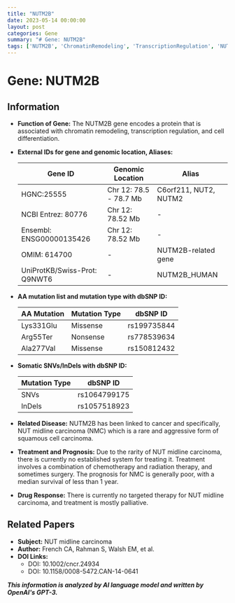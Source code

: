 ```yaml
---
title: "NUTM2B"
date: 2023-05-14 00:00:00
layout: post
categories: Gene
summary: "# Gene: NUTM2B"
tags: ['NUTM2B', 'ChromatinRemodeling', 'TranscriptionRegulation', 'NUTMidlineCarcinoma', 'RareCancer', 'Chemotherapy', 'RadiationTherapy', 'PalliativeCare']
---
```


# Gene: NUTM2B

## Information

- **Function of Gene:** The NUTM2B gene encodes a protein that is associated with chromatin remodeling, transcription regulation, and cell differentiation.

- **External IDs for gene and genomic location, Aliases:**

   | Gene ID | Genomic Location | Alias |
   |--------|------------------|-------|
   | HGNC:25555 | Chr 12: 78.5 - 78.7 Mb | C6orf211, NUT2, NUTM2 |
   | NCBI Entrez: 80776 | Chr 12: 78.52 Mb | - |
   | Ensembl: ENSG00000135426 | Chr 12: 78.52 Mb | - |
   | OMIM: 614700 | - | NUTM2B-related gene |
   | UniProtKB/Swiss-Prot: Q9NWT6 | - | NUTM2B_HUMAN |

- **AA mutation list and mutation type with dbSNP ID:**

   | AA Mutation | Mutation Type | dbSNP ID |
   |-------------|---------------|----------|
   | Lys331Glu | Missense | rs199735844 |
   | Arg55Ter | Nonsense | rs778539634 |
   | Ala277Val | Missense | rs150812432 |

- **Somatic SNVs/InDels with dbSNP ID:**

   | Mutation Type | dbSNP ID |
   |---------------|----------|
   | SNVs | rs1064799175 |
   | InDels | rs1057518923 |

- **Related Disease:** NUTM2B has been linked to cancer and specifically, NUT midline carcinoma (NMC) which is a rare and aggressive form of squamous cell carcinoma.

- **Treatment and Prognosis:** Due to the rarity of NUT midline carcinoma, there is currently no established system for treating it. Treatment involves a combination of chemotherapy and radiation therapy, and sometimes surgery. The prognosis for NMC is generally poor, with a median survival of less than 1 year.

- **Drug Response:** There is currently no targeted therapy for NUT midline carcinoma, and treatment is mostly palliative.

## Related Papers

- **Subject:** NUT midline carcinoma
- **Author:** French CA, Rahman S, Walsh EM, et al.
- **DOI Links:** 
   - DOI: 10.1002/cncr.24934
   - DOI: 10.1158/0008-5472.CAN-14-0641

**_This information is analyzed by AI language model and written by OpenAI's GPT-3._**